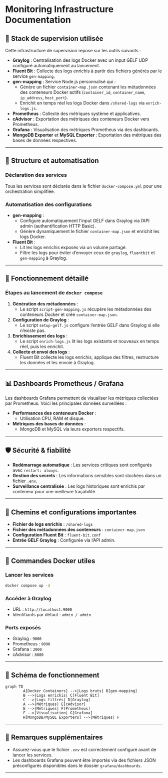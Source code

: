 # Monitoring Infrastructure Documentation

## 🔧 Stack de supervision utilisée

Cette infrastructure de supervision repose sur les outils suivants :

- **Graylog** : Centralisation des logs Docker avec un input GELF UDP configuré automatiquement au lancement.
- **Fluent Bit** : Collecte des logs enrichis à partir des fichiers générés par le service `gen-mapping`.
- **gen-mapping** : Service Node.js personnalisé qui :
    - Génère un fichier `container-map.json` contenant les métadonnées des conteneurs Docker actifs (`container_id`, `container_name`, `ip_address`, `host_port`).
    - Enrichit en temps réel les logs Docker dans `/shared-logs` via `enrich-logs.js`.
- **Prometheus** : Collecte des métriques système et applicatives.
- **cAdvisor** : Exportation des métriques des conteneurs Docker vers Prometheus.
- **Grafana** : Visualisation des métriques Prometheus via des dashboards.
- **MongoDB Exporter** et **MySQL Exporter** : Exportation des métriques des bases de données respectives.

---

## 📁 Structure et automatisation

### Déclaration des services
Tous les services sont déclarés dans le fichier `docker-compose.yml` pour une orchestration simplifiée.

### Automatisation des configurations
- **gen-mapping** :
    - Configure automatiquement l’input GELF dans Graylog via l’API admin (authentification HTTP Basic).
    - Génère dynamiquement le fichier `container-map.json` et enrichit les logs Docker.
- **Fluent Bit** :
    - Lit les logs enrichis exposés via un volume partagé.
    - Filtre les logs pour éviter d’envoyer ceux de `graylog`, `fluentbit` et `gen-mapping` à Graylog.

---

## 🧪 Fonctionnement détaillé

### Étapes au lancement de `docker compose`
1. **Génération des métadonnées** :
     - Le script `script-gen-mapping.js` récupère les métadonnées des conteneurs Docker et crée `container-map.json`.
2. **Configuration de Graylog** :
     - Le script `setup-gelf.js` configure l’entrée GELF dans Graylog si elle n’existe pas.
3. **Enrichissement des logs** :
     - Le script `enrich-logs.js` lit les logs existants et nouveaux en temps réel, puis les enrichit.
4. **Collecte et envoi des logs** :
     - Fluent Bit collecte les logs enrichis, applique des filtres, restructure les données et les envoie à Graylog.

---

## 📊 Dashboards Prometheus / Grafana

Les dashboards Grafana permettent de visualiser les métriques collectées par Prometheus. Voici les principales données surveillées :
- **Performances des conteneurs Docker** :
    - Utilisation CPU, RAM et disque.
- **Métriques des bases de données** :
    - MongoDB et MySQL via leurs exporters respectifs.

---

## 🛡️ Sécurité & fiabilité

- **Redémarrage automatique** : Les services critiques sont configurés avec `restart: always`.
- **Gestion des secrets** : Les informations sensibles sont stockées dans un fichier `.env`.
- **Surveillance centralisée** : Les logs historiques sont enrichis par conteneur pour une meilleure traçabilité.

---

## 📂 Chemins et configurations importantes

- **Fichier de logs enrichis** : `/shared-logs`
- **Fichier des métadonnées des conteneurs** : `container-map.json`
- **Configuration Fluent Bit** : `fluent-bit.conf`
- **Entrée GELF Graylog** : Configurée via l’API admin.

---

## 🐳 Commandes Docker utiles

### Lancer les services
```bash
docker compose up -d
```

### Accéder à Graylog
- URL : `http://localhost:9000`
- Identifiants par défaut : `admin / admin`

### Ports exposés
- Graylog : `9000`
- Prometheus : `9090`
- Grafana : `3000`
- cAdvisor : `8080`

---

## 📜 Schéma de fonctionnement

```mermaid
graph TD
        A[Docker Containers] -->|Logs bruts| B[gen-mapping]
        B -->|Logs enrichis| C[Fluent Bit]
        C -->|Logs filtrés| D[Graylog]
        A -->|Métriques| E[cAdvisor]
        E -->|Métriques| F[Prometheus]
        F -->|Visualisation| G[Grafana]
        H[MongoDB/MySQL Exporters] -->|Métriques| F
```

---

## 📝 Remarques supplémentaires

- Assurez-vous que le fichier `.env` est correctement configuré avant de lancer les services.
- Les dashboards Grafana peuvent être importés via des fichiers JSON préconfigurés disponibles dans le dossier `grafana/dashboards`.

---  